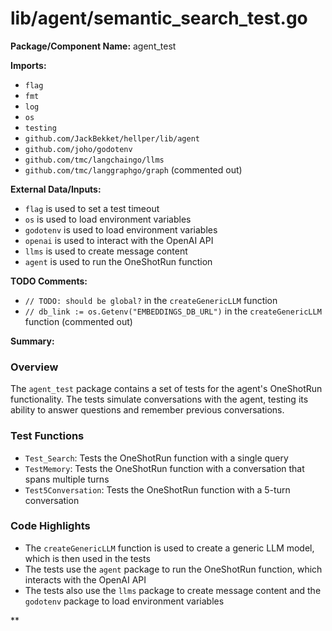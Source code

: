 # lib/agent/semantic_search_test.go  
**Package/Component Name:** agent_test  
  
**Imports:**  
  
* `flag`  
* `fmt`  
* `log`  
* `os`  
* `testing`  
* `github.com/JackBekket/hellper/lib/agent`  
* `github.com/joho/godotenv`  
* `github.com/tmc/langchaingo/llms`  
* `github.com/tmc/langgraphgo/graph` (commented out)  
  
**External Data/Inputs:**  
  
* `flag` is used to set a test timeout  
* `os` is used to load environment variables  
* `godotenv` is used to load environment variables  
* `openai` is used to interact with the OpenAI API  
* `llms` is used to create message content  
* `agent` is used to run the OneShotRun function  
  
**TODO Comments:**  
  
* `// TODO: should be global?` in the `createGenericLLM` function  
* `// db_link := os.Getenv("EMBEDDINGS_DB_URL")` in the `createGenericLLM` function (commented out)  
  
**Summary:**  
  
### Overview  
  
The `agent_test` package contains a set of tests for the agent's OneShotRun functionality. The tests simulate conversations with the agent, testing its ability to answer questions and remember previous conversations.  
  
### Test Functions  
  
* `Test_Search`: Tests the OneShotRun function with a single query  
* `TestMemory`: Tests the OneShotRun function with a conversation that spans multiple turns  
* `Test5Conversation`: Tests the OneShotRun function with a 5-turn conversation  
  
### Code Highlights  
  
* The `createGenericLLM` function is used to create a generic LLM model, which is then used in the tests  
* The tests use the `agent` package to run the OneShotRun function, which interacts with the OpenAI API  
* The tests also use the `llms` package to create message content and the `godotenv` package to load environment variables  
  
**  
  
